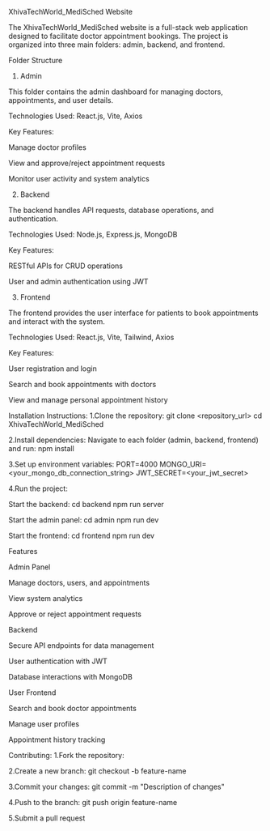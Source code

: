 XhivaTechWorld_MediSched Website

The XhivaTechWorld_MediSched website is a full-stack web application designed to facilitate doctor appointment bookings. The project is organized into three main folders: admin, backend, and frontend.

Folder Structure

1. Admin

This folder contains the admin dashboard for managing doctors, appointments, and user details.

Technologies Used: React.js, Vite, Axios

Key Features:

Manage doctor profiles

View and approve/reject appointment requests

Monitor user activity and system analytics

2. Backend

The backend handles API requests, database operations, and authentication.

Technologies Used: Node.js, Express.js, MongoDB

Key Features:

RESTful APIs for CRUD operations

User and admin authentication using JWT

3. Frontend

The frontend provides the user interface for patients to book appointments and interact with the system.

Technologies Used: React.js, Vite, Tailwind, Axios

Key Features:

User registration and login

Search and book appointments with doctors

View and manage personal appointment history


Installation Instructions:
1.Clone the repository:
git clone <repository_url>
cd XhivaTechWorld_MediSched

2.Install dependencies:
Navigate to each folder (admin, backend, frontend) and run:
npm install

3.Set up environment variables:
PORT=4000
MONGO_URI=<your_mongo_db_connection_string>
JWT_SECRET=<your_jwt_secret>

4.Run the project:

Start the backend:
cd backend
npm run server

Start the admin panel:
cd admin
npm run dev

Start the frontend:
cd frontend
npm run dev


Features

Admin Panel

Manage doctors, users, and appointments

View system analytics

Approve or reject appointment requests

Backend

Secure API endpoints for data management

User authentication with JWT

Database interactions with MongoDB

User Frontend

Search and book doctor appointments

Manage user profiles

Appointment history tracking

Contributing:
1.Fork the repository:

2.Create a new branch:
git checkout -b feature-name

3.Commit your changes:
git commit -m "Description of changes"

4.Push to the branch:
git push origin feature-name

5.Submit a pull request
